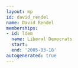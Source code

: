 ```yaml
---
layout: mp
id: david_rendel
name: David Rendel
memberships:
- id: ldem
  name: Liberal Democrats
  start: 
  end: '2005-03-18'
autogenerated: true
---
```

